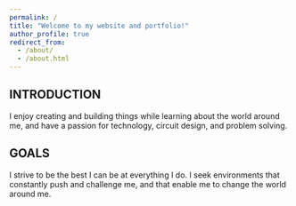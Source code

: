 ```yaml
---
permalink: /
title: "Welcome to my website and portfolio!"
author_profile: true
redirect_from: 
  - /about/
  - /about.html
---
```


## INTRODUCTION

I enjoy creating and building things while learning about the world around me, and have a passion for technology, circuit design, and problem solving.


## GOALS

I strive to be the best I can be at everything I do. I seek environments that constantly push and challenge me, and that enable me to change the world around me.
